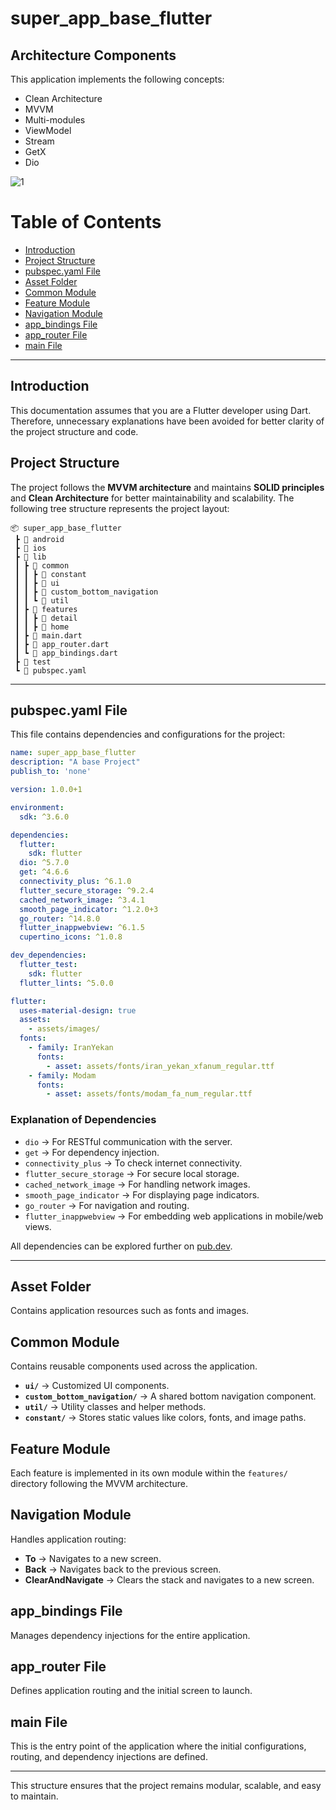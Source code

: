 # super_app_base_flutter

## Architecture Components
This application implements the following concepts:
* Clean Architecture
* MVVM
* Multi-modules
* ViewModel
* Stream
* GetX
* Dio

![1](https://github.com/majidebraa/arch_app_flutter/assets/82038698/8ee65dbf-2475-4742-9311-a6325c203329)

# Table of Contents

- [Introduction](#introduction)
- [Project Structure](#project-structure)
- [pubspec.yaml File](#pubspecyaml-file)
- [Asset Folder](#asset-folder)
- [Common Module](#common-module)
- [Feature Module](#feature-module)
- [Navigation Module](#navigation-module)
- [app_bindings File](#app_bindings-file)
- [app_router File](#app_router-file)
- [main File](#main-file)

---

## Introduction

This documentation assumes that you are a Flutter developer using Dart. Therefore, unnecessary explanations have been avoided for better clarity of the project structure and code.

## Project Structure

The project follows the **MVVM architecture** and maintains **SOLID principles** and **Clean Architecture** for better maintainability and scalability. The following tree structure represents the project layout:

```
📦 super_app_base_flutter
 ┣ 📂 android
 ┣ 📂 ios
 ┣ 📂 lib
 ┃ ┣ 📂 common
 ┃ ┃ ┣ 📂 constant
 ┃ ┃ ┣ 📂 ui
 ┃ ┃ ┣ 📂 custom_bottom_navigation
 ┃ ┃ ┗ 📂 util
 ┃ ┣ 📂 features
 ┃ ┃ ┣ 📂 detail
 ┃ ┃ ┣ 📂 home
 ┃ ┣ 📜 main.dart
 ┃ ┣ 📜 app_router.dart
 ┃ ┗ 📜 app_bindings.dart
 ┣ 📂 test
 ┗ 📜 pubspec.yaml
```

---

## pubspec.yaml File

This file contains dependencies and configurations for the project:

```yaml
name: super_app_base_flutter
description: "A base Project"
publish_to: 'none'

version: 1.0.0+1

environment:
  sdk: ^3.6.0

dependencies:
  flutter:
    sdk: flutter
  dio: ^5.7.0
  get: ^4.6.6
  connectivity_plus: ^6.1.0
  flutter_secure_storage: ^9.2.4
  cached_network_image: ^3.4.1
  smooth_page_indicator: ^1.2.0+3
  go_router: ^14.8.0
  flutter_inappwebview: ^6.1.5
  cupertino_icons: ^1.0.8

dev_dependencies:
  flutter_test:
    sdk: flutter
  flutter_lints: ^5.0.0

flutter:
  uses-material-design: true
  assets:
    - assets/images/
  fonts:
    - family: IranYekan
      fonts:
        - asset: assets/fonts/iran_yekan_xfanum_regular.ttf
    - family: Modam
      fonts:
        - asset: assets/fonts/modam_fa_num_regular.ttf
```

### Explanation of Dependencies

- `dio` → For RESTful communication with the server.
- `get` → For dependency injection.
- `connectivity_plus` → To check internet connectivity.
- `flutter_secure_storage` → For secure local storage.
- `cached_network_image` → For handling network images.
- `smooth_page_indicator` → For displaying page indicators.
- `go_router` → For navigation and routing.
- `flutter_inappwebview` → For embedding web applications in mobile/web views.

All dependencies can be explored further on [pub.dev](https://pub.dev/).

---

## Asset Folder

Contains application resources such as fonts and images.

## Common Module

Contains reusable components used across the application.

- **`ui/`** → Customized UI components.
- **`custom_bottom_navigation/`** → A shared bottom navigation component.
- **`util/`** → Utility classes and helper methods.
- **`constant/`** → Stores static values like colors, fonts, and image paths.

## Feature Module

Each feature is implemented in its own module within the `features/` directory following the MVVM architecture.

## Navigation Module

Handles application routing:

- **To** → Navigates to a new screen.
- **Back** → Navigates back to the previous screen.
- **ClearAndNavigate** → Clears the stack and navigates to a new screen.

## app_bindings File

Manages dependency injections for the entire application.

## app_router File

Defines application routing and the initial screen to launch.

## main File

This is the entry point of the application where the initial configurations, routing, and dependency injections are defined.

---

This structure ensures that the project remains modular, scalable, and easy to maintain.


